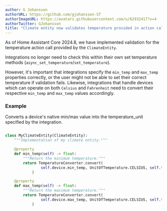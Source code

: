 ```yaml
---
author: G Johansson
authorURL: https://github.com/gjohansson-ST
authorImageURL: https://avatars.githubusercontent.com/u/62932417?v=4
authorTwitter: GJohansson
title: "Climate entity now validates temperature provided in action calls"
---
```


As of Home Assistant Core 2024.8, we have implemented validation for the temperature action call provided by the `ClimateEntity`.

Integrations no longer need to check this within their own set temperature methods (`async_set_temperature`/`set_temperature`).

However, it's important that integrations specify the `min_temp` and `max_temp` properties correctly, or the user might not be able to set their correct temperature if validation fails.
Likewise, integrations that handle devices which can operate on both `Celsius` and `Fahrenheit` need to convert their respective `min_temp` and `max_temp` values accordingly.


### Example

Converts a device's native min/max value into the temperature_unit specified by the integration.

```python

class MyClimateEntity(ClimateEntity):
    """Implementation of my climate entity."""

    @property
    def min_temp(self) -> float:
        """Return the minimum temperature."""
        return TemperatureConverter.convert(
                self.device.min_temp, UnitOfTemperature.CELSIUS, self.temperature_unit
            )

    @property
    def max_temp(self) -> float:
        """Return the maximum temperature."""
        return TemperatureConverter.convert(
                self.device.max_temp, UnitOfTemperature.CELSIUS, self.temperature_unit
            )

```
